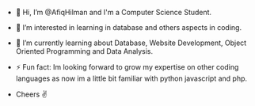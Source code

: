 - 👋 Hi, I’m @AfiqHilman and I'm a Computer Science Student.
- 👀 I’m interested in learning in database and others aspects in coding.
- 🌱 I’m currently learning about Database, Website Development, Object Oriented Programming and  Data Analysis. 
- ⚡ Fun fact: Im looking forward to grow my expertise on other coding languages as now im a little bit familiar with python javascript and php.

- Cheers ✌️

<!---
AfiqHilman/AfiqHilman is a ✨ special ✨ repository because its `README.md` (this file) appears on your GitHub profile.
You can click the Preview link to take a look at your changes.
--->
